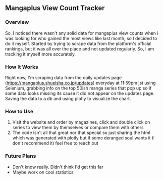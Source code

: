 ## Mangaplus View Count Tracker

### Overview
So, I noticed there wasn't any solid data for mangaplus view counts when i was looking for who gained the most views like last month, so I decided to do it myself.
Started by trying to scrape data from the platform's official rankings, but it was all over the place and not updated regularly. So, I am tracking it myself more accurately.

### How It Works
Right now, I'm scraping data from the daily updates page (https://mangaplus.shueisha.co.jp/updates) everyday at 11:59pm jst using Selenium, grabbing info on the top 50ish manga series that pop up so if some data looks missing its cause it did not appear on the updates page. Saving the data to a db and using plotly to visualize the chart.

### How to Use
1. Visit the website and order by magazines, click and double click on series to view them by themselves or compare them with others
2. The code isn't all that great nor that special so just sharing the html which was generated with plotly but if some deranged soul wants it (I don't recommend it) feel free to reach out
   

### Future Plans
- Don't know really. Didn't think I'd get this far
- Maybe work on cool statistics
